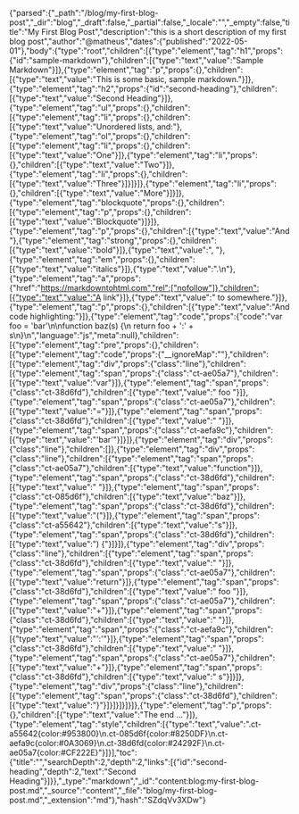 {"parsed":{"_path":"/blog/my-first-blog-post","_dir":"blog","_draft":false,"_partial":false,"_locale":"","_empty":false,"title":"My First Blog Post","description":"this is a short description of my first blog post","author":"@matheus","dates":{"published":"2022-05-01"},"body":{"type":"root","children":[{"type":"element","tag":"h1","props":{"id":"sample-markdown"},"children":[{"type":"text","value":"Sample Markdown"}]},{"type":"element","tag":"p","props":{},"children":[{"type":"text","value":"This is some basic, sample markdown."}]},{"type":"element","tag":"h2","props":{"id":"second-heading"},"children":[{"type":"text","value":"Second Heading"}]},{"type":"element","tag":"ul","props":{},"children":[{"type":"element","tag":"li","props":{},"children":[{"type":"text","value":"Unordered lists, and:"},{"type":"element","tag":"ol","props":{},"children":[{"type":"element","tag":"li","props":{},"children":[{"type":"text","value":"One"}]},{"type":"element","tag":"li","props":{},"children":[{"type":"text","value":"Two"}]},{"type":"element","tag":"li","props":{},"children":[{"type":"text","value":"Three"}]}]}]},{"type":"element","tag":"li","props":{},"children":[{"type":"text","value":"More"}]}]},{"type":"element","tag":"blockquote","props":{},"children":[{"type":"element","tag":"p","props":{},"children":[{"type":"text","value":"Blockquote"}]}]},{"type":"element","tag":"p","props":{},"children":[{"type":"text","value":"And "},{"type":"element","tag":"strong","props":{},"children":[{"type":"text","value":"bold"}]},{"type":"text","value":", "},{"type":"element","tag":"em","props":{},"children":[{"type":"text","value":"italics"}]},{"type":"text","value":".\n"},{"type":"element","tag":"a","props":{"href":"https://markdowntohtml.com","rel":["nofollow"]},"children":[{"type":"text","value":"A link"}]},{"type":"text","value":" to somewhere."}]},{"type":"element","tag":"p","props":{},"children":[{"type":"text","value":"And code highlighting:"}]},{"type":"element","tag":"code","props":{"code":"var foo = 'bar'\n\nfunction baz(s) {\n  return foo + ':' + s\n}\n","language":"js","meta":null},"children":[{"type":"element","tag":"pre","props":{},"children":[{"type":"element","tag":"code","props":{"__ignoreMap":""},"children":[{"type":"element","tag":"div","props":{"class":"line"},"children":[{"type":"element","tag":"span","props":{"class":"ct-ae05a7"},"children":[{"type":"text","value":"var"}]},{"type":"element","tag":"span","props":{"class":"ct-38d6fd"},"children":[{"type":"text","value":" foo "}]},{"type":"element","tag":"span","props":{"class":"ct-ae05a7"},"children":[{"type":"text","value":"="}]},{"type":"element","tag":"span","props":{"class":"ct-38d6fd"},"children":[{"type":"text","value":" "}]},{"type":"element","tag":"span","props":{"class":"ct-aefa9c"},"children":[{"type":"text","value":"'bar'"}]}]},{"type":"element","tag":"div","props":{"class":"line"},"children":[]},{"type":"element","tag":"div","props":{"class":"line"},"children":[{"type":"element","tag":"span","props":{"class":"ct-ae05a7"},"children":[{"type":"text","value":"function"}]},{"type":"element","tag":"span","props":{"class":"ct-38d6fd"},"children":[{"type":"text","value":" "}]},{"type":"element","tag":"span","props":{"class":"ct-085d6f"},"children":[{"type":"text","value":"baz"}]},{"type":"element","tag":"span","props":{"class":"ct-38d6fd"},"children":[{"type":"text","value":"("}]},{"type":"element","tag":"span","props":{"class":"ct-a55642"},"children":[{"type":"text","value":"s"}]},{"type":"element","tag":"span","props":{"class":"ct-38d6fd"},"children":[{"type":"text","value":") {"}]}]},{"type":"element","tag":"div","props":{"class":"line"},"children":[{"type":"element","tag":"span","props":{"class":"ct-38d6fd"},"children":[{"type":"text","value":"  "}]},{"type":"element","tag":"span","props":{"class":"ct-ae05a7"},"children":[{"type":"text","value":"return"}]},{"type":"element","tag":"span","props":{"class":"ct-38d6fd"},"children":[{"type":"text","value":" foo "}]},{"type":"element","tag":"span","props":{"class":"ct-ae05a7"},"children":[{"type":"text","value":"+"}]},{"type":"element","tag":"span","props":{"class":"ct-38d6fd"},"children":[{"type":"text","value":" "}]},{"type":"element","tag":"span","props":{"class":"ct-aefa9c"},"children":[{"type":"text","value":"':'"}]},{"type":"element","tag":"span","props":{"class":"ct-38d6fd"},"children":[{"type":"text","value":" "}]},{"type":"element","tag":"span","props":{"class":"ct-ae05a7"},"children":[{"type":"text","value":"+"}]},{"type":"element","tag":"span","props":{"class":"ct-38d6fd"},"children":[{"type":"text","value":" s"}]}]},{"type":"element","tag":"div","props":{"class":"line"},"children":[{"type":"element","tag":"span","props":{"class":"ct-38d6fd"},"children":[{"type":"text","value":"}"}]}]}]}]}]},{"type":"element","tag":"p","props":{},"children":[{"type":"text","value":"The end ..."}]},{"type":"element","tag":"style","children":[{"type":"text","value":".ct-a55642{color:#953800}\n.ct-085d6f{color:#8250DF}\n.ct-aefa9c{color:#0A3069}\n.ct-38d6fd{color:#24292F}\n.ct-ae05a7{color:#CF222E}"}]}],"toc":{"title":"","searchDepth":2,"depth":2,"links":[{"id":"second-heading","depth":2,"text":"Second Heading"}]}},"_type":"markdown","_id":"content:blog:my-first-blog-post.md","_source":"content","_file":"blog/my-first-blog-post.md","_extension":"md"},"hash":"SZdqVv3XDw"}